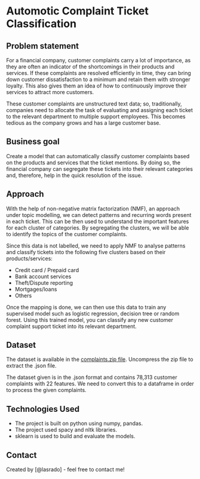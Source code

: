 # Automotic Complaint Ticket Classification

## Problem statement
For a financial company, customer complaints carry a lot of importance, as they are often an indicator of the shortcomings in their products and services. If these complaints are resolved efficiently in time, they can bring down customer dissatisfaction to a minimum and retain them with stronger loyalty. This also gives them an idea of how to continuously improve their services to attract more customers. 

These customer complaints are unstructured text data; so, traditionally, companies need to allocate the task of evaluating and assigning each ticket to the relevant department to multiple support employees. This becomes tedious as the company grows and has a large customer base.

## Business goal

Create a model that can automatically classify customer complaints based on the products and services that the ticket mentions. By doing so, the financial company can segregate these tickets into their relevant categories and, therefore, help in the quick resolution of the issue.

## Approach
With the help of non-negative matrix factorization (NMF), an approach under topic modelling, we can detect patterns and recurring words present in each ticket. This can be then used to understand the important features for each cluster of categories. By segregating the clusters, we will be able to identify the topics of the customer complaints. 

Since this data is not labelled, we need to apply NMF to analyse patterns and classify tickets into the following five clusters based on their products/services:

- Credit card / Prepaid card
- Bank account services
- Theft/Dispute reporting
- Mortgages/loans
- Others 

Once the mapping is done, we can then use this data to train any supervised model such as logistic regression, decision tree or random forest. Using this trained model, you can classify any new customer complaint support ticket into its relevant department.

## Dataset

The dataset is available in the [complaints.zip file](https://github.com/lasrado/Auto_Ticket_Classification/raw/main/complaints.zip). Uncompress the zip file to extract the .json file.

The dataset given is in the .json format and contains 78,313 customer complaints with 22 features. We need to convert this to a dataframe in order to process the given complaints.

## Technologies Used
- The project is built on python using numpy, pandas.
- The project used spacy and nltk libraries.
- sklearn is used to build and evaluate the models.

## Contact
Created by [@lasrado] - feel free to contact me!